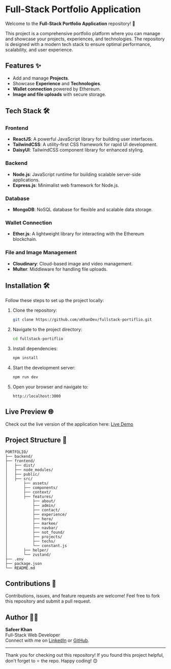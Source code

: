 # Full-Stack Portfolio Application

Welcome to the **Full-Stack Portfolio Application** repository! 🚀

This project is a comprehensive portfolio platform where you can manage and showcase your projects, experiences, and technologies. The repository is designed with a modern tech stack to ensure optimal performance, scalability, and user experience.

## Features ✨
- Add and manage **Projects**.
- Showcase **Experience** and **Technologies**.
- **Wallet connection** powered by Ethereum.
- **Image and file uploads** with secure storage.

## Tech Stack 🛠️

### Frontend
- **ReactJS**: A powerful JavaScript library for building user interfaces.
- **TailwindCSS**: A utility-first CSS framework for rapid UI development.
- **DaisyUI**: TailwindCSS component library for enhanced styling.

### Backend
- **Node.js**: JavaScript runtime for building scalable server-side applications.
- **Express.js**: Minimalist web framework for Node.js.

### Database
- **MongoDB**: NoSQL database for flexible and scalable data storage.

### Wallet Connection
- **Ether.js**: A lightweight library for interacting with the Ethereum blockchain.

### File and Image Management
- **Cloudinary**: Cloud-based image and video management.
- **Multer**: Middleware for handling file uploads.

## Installation 🛠️
Follow these steps to set up the project locally:

1. Clone the repository:
   ```bash
   git clone https://github.com/xKhanDev/fullstack-portiflio.git
   ```

2. Navigate to the project directory:
   ```bash
   cd fullstack-portiflio
   ```

3. Install dependencies:
   ```bash
   npm install
   ```

4. Start the development server:
   ```bash
   npm run dev
   ```

5. Open your browser and navigate to:
   ```
   http://localhost:3000
   ```

## Live Preview 🌐
Check out the live version of the application here: [Live Demo](https://safeerxkhan.vercel.app/)

## Project Structure 📂
```
PORTFOLIO/
├── backend/
├── frontend/
│   ├── dist/
│   ├── node_modules/
│   ├── public/
│   ├── src/
│       ├── assets/
│       ├── components/
│       ├── context/
│       ├── features/
│           ├── about/
│           ├── admin/
│           ├── contact/
│           ├── experience/
│           ├── hero/
│           ├── markee/
│           ├── navbar/
│           ├── not_found/
│           ├── projects/
│           ├── techs/
│           └── constant.js
│       ├── helper/
│       └── zustand/
├── .env
├── package.json
└── README.md
```

## Contributions 🤝
Contributions, issues, and feature requests are welcome! Feel free to fork this repository and submit a pull request.

## Author 🙋‍♂️
**Safeer Khan**  
Full-Stack Web Developer  
Connect with me on [LinkedIn](www.linkedin.com/in/safeer-khan-x) or [GitHub](https://github.com/xKhanDev).

---

Thank you for checking out this repository! If you found this project helpful, don't forget to ⭐ the repo. Happy coding! 😊
